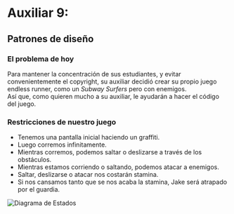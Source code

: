 # Auxiliar 9:  
## Patrones de diseño

### El problema de hoy

Para mantener la concentración de sus estudiantes, y evitar convenientemente el copyright, su auxiliar decidió crear su propio juego endless runner, como un *Subway Surfers* pero con enemigos.  
Así que, como quieren mucho a su auxiliar, le ayudarán a hacer el código del juego.

### Restricciones de nuestro juego

- Tenemos una pantalla inicial haciendo un graffiti.
- Luego corremos infinitamente.
- Mientras corremos, podemos saltar o deslizarse a través de los obstáculos.
- Mientras estamos corriendo o saltando, podemos atacar a enemigos.
- Saltar, deslizarse o atacar nos costarán stamina.
- Si nos cansamos tanto que se nos acaba la stamina, Jake será atrapado por el guardia.

![Diagrama de Estados]()



